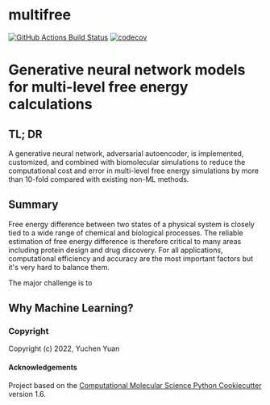 multifree
==============================
[//]: # (Badges)
[![GitHub Actions Build Status](https://github.com/AlchemistYuan/multifree/workflows/CI/badge.svg)](https://github.com/AlchemistYuan/multifree/actions?query=workflow%3ACI)
[![codecov](https://codecov.io/gh/AlchemistYuan/multifree/branch/master/graph/badge.svg)](https://codecov.io/gh/AlchemistYuan/multifree/branch/master)


# Generative neural network models for multi-level free energy calculations

## TL; DR
A generative neural network, adversarial autoencoder, is implemented, customized, and combined with biomolecular simulations to reduce the computational cost and error in multi-level free energy simulations by more than 10-fold compared with existing non-ML methods.

## Summary
Free energy difference between two states of a physical system is closely tied to a wide range of chemical and biological processes. The reliable estimation of free energy difference is therefore critical to many areas including protein design and drug discovery. For all applications, computational efficiency and accuracy are the most important factors but it's very hard to balance them.

The major challenge is to 

## Why Machine Learning?


### Copyright

Copyright (c) 2022, Yuchen Yuan


#### Acknowledgements
 
Project based on the 
[Computational Molecular Science Python Cookiecutter](https://github.com/molssi/cookiecutter-cms) version 1.6.
